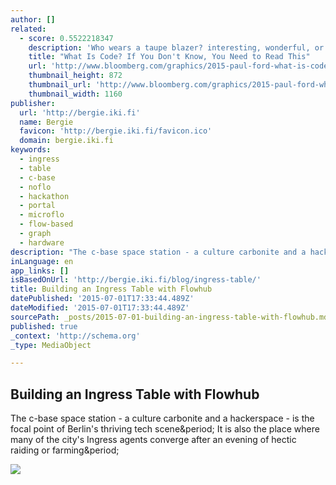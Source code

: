 ```yaml
---
author: []
related:
  - score: 0.5522218347
    description: 'Who wears a taupe blazer? interesting, wonderful, or disturbing way. A computer is a clock with benefits. They all work the same, doing second-grade math, one step at a time: Tick, take a number and put it in box one. Tick, take another number, put it in box two.'
    title: "What Is Code? If You Don't Know, You Need to Read This"
    url: 'http://www.bloomberg.com/graphics/2015-paul-ford-what-is-code/'
    thumbnail_height: 872
    thumbnail_url: 'http://www.bloomberg.com/graphics/2015-paul-ford-what-is-code/images/promo.jpg'
    thumbnail_width: 1160
publisher:
  url: 'http://bergie.iki.fi'
  name: Bergie
  favicon: 'http://bergie.iki.fi/favicon.ico'
  domain: bergie.iki.fi
keywords:
  - ingress
  - table
  - c-base
  - noflo
  - hackathon
  - portal
  - microflo
  - flow-based
  - graph
  - hardware
description: "The c-base space station - a culture carbonite and a hackerspace - is the focal point of Berlin's thriving tech scene. It is also the place where many of the city's Ingress agents converge after an evening of hectic raiding or farming."
inLanguage: en
app_links: []
isBasedOnUrl: 'http://bergie.iki.fi/blog/ingress-table/'
title: Building an Ingress Table with Flowhub
datePublished: '2015-07-01T17:33:44.489Z'
dateModified: '2015-07-01T17:33:44.489Z'
sourcePath: _posts/2015-07-01-building-an-ingress-table-with-flowhub.md
published: true
_context: 'http://schema.org'
_type: MediaObject

---
```

<article style=""><h1>Building an Ingress Table with Flowhub</h1><p>The c-base space station - a culture carbonite and a hackerspace - is the focal point of Berlin's thriving tech scene&amp;period; It is also the place where many of the city's Ingress agents converge after an evening of hectic raiding or farming&amp;period;</p><img src="http://bergie.iki.fi/files/ingress-cbase-pacman.png" /></article>